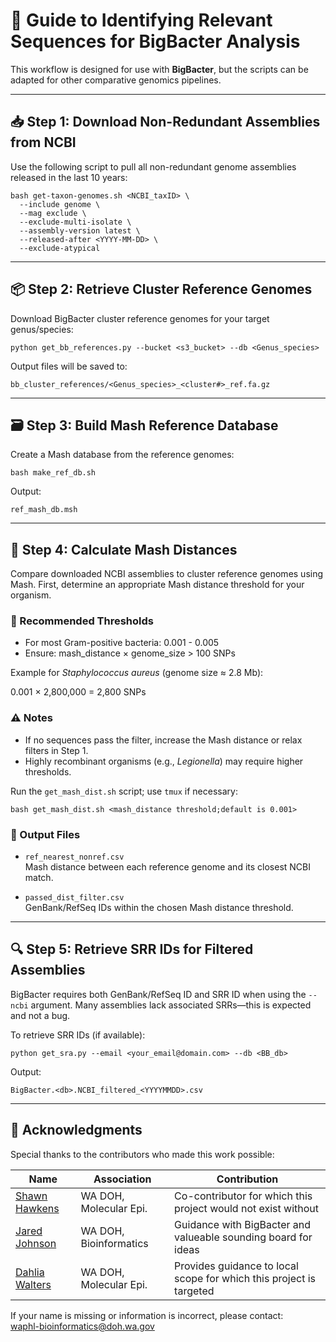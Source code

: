 # 🧬 Guide to Identifying Relevant Sequences for BigBacter Analysis

This workflow is designed for use with **BigBacter**, but the scripts can be adapted for other comparative genomics pipelines.

---

## 📥 Step 1: Download Non-Redundant Assemblies from NCBI

Use the following script to pull all non-redundant genome assemblies released in the last 10 years:

```
bash get-taxon-genomes.sh <NCBI_taxID> \
  --include genome \
  --mag exclude \
  --exclude-multi-isolate \
  --assembly-version latest \
  --released-after <YYYY-MM-DD> \
  --exclude-atypical
```

---

## 📦 Step 2: Retrieve Cluster Reference Genomes

Download BigBacter cluster reference genomes for your target genus/species:

```
python get_bb_references.py --bucket <s3_bucket> --db <Genus_species>
```

Output files will be saved to:

`bb_cluster_references/<Genus_species>_<cluster#>_ref.fa.gz`

---

## 🗃️ Step 3: Build Mash Reference Database

Create a Mash database from the reference genomes:

```
bash make_ref_db.sh
```

Output:

`ref_mash_db.msh`

---

## 📏 Step 4: Calculate Mash Distances

Compare downloaded NCBI assemblies to cluster reference genomes using Mash. First, determine an appropriate Mash distance threshold for your organism.

### 🔬 Recommended Thresholds

- For most Gram-positive bacteria: 0.001 - 0.005
- Ensure: mash_distance × genome_size > 100 SNPs

Example for *Staphylococcus aureus* (genome size ≈ 2.8 Mb):

0.001 × 2,800,000 = 2,800 SNPs

### ⚠️ Notes

- If no sequences pass the filter, increase the Mash distance or relax filters in Step 1.
- Highly recombinant organisms (e.g., *Legionella*) may require higher thresholds.

Run the `get_mash_dist.sh` script; use `tmux` if necessary:

```
bash get_mash_dist.sh <mash_distance threshold;default is 0.001>
```


### 📂 Output Files

- `ref_nearest_nonref.csv`  
  Mash distance between each reference genome and its closest NCBI match.

- `passed_dist_filter.csv`  
  GenBank/RefSeq IDs within the chosen Mash distance threshold.

---

## 🔍 Step 5: Retrieve SRR IDs for Filtered Assemblies

BigBacter requires both GenBank/RefSeq ID and SRR ID when using the `--ncbi` argument. Many assemblies lack associated SRRs—this is expected and not a bug.

To retrieve SRR IDs (if available):

```
python get_sra.py --email <your_email@domain.com> --db <BB_db>
```

Output:

`BigBacter.<db>.NCBI_filtered_<YYYYMMDD>.csv`

---

## 🙌 Acknowledgments

Special thanks to the contributors who made this work possible:

|Name|Association|Contribution|
|-|-|-|
|[Shawn Hawkens](https://github.com/@DOH-SEH2303) |WA DOH, Molecular Epi.|Co-contributor for which this project would not exist without|
|[Jared Johnson](https://github.com/@DOH-JDJ0303) |WA DOH, Bioinformatics|Guidance with BigBacter and valueable sounding board for ideas|
|[Dahlia Walters](https://github.com/@DOH-DEW3303)|WA DOH, Molecular Epi.|Provides guidance to local scope for which this project is targeted|

If your name is missing or information is incorrect, please contact:  
waphl-bioinformatics@doh.wa.gov

